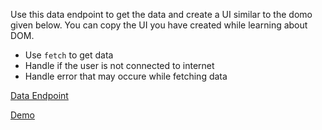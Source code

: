 Use this data endpoint to get the data and create a UI similar to the domo given below. You can copy the UI you have created while learning about DOM.

- Use `fetch` to get data
- Handle if the user is not connected to internet
- Handle error that may occure while fetching data

[Data Endpoint](https://raw.githubusercontent.com/nnnkit/json-data-collections/master/got-houses.json)

[Demo](https://lzr8t.csb.app/)
